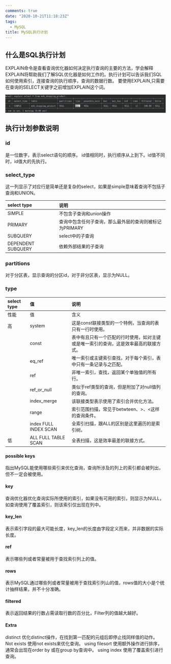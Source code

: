 ```yaml
---
comments: true
date: "2020-10-21T11:18:23Z"
tags: 
  - MySQL
title: MySQL执行计划
---
```


## 什么是SQL执行计划

EXPLAIN命令是查看查询优化器如何决定执行查询的主要的方法，学会解释EXPLAIN将帮助我们了解SQL优化器是如何工作的。执行计划可以告诉我们SQL如何使用索引，连接查询的执行顺序，查询的数据行数。
要使用EXPLAIN,只需要在查询的SELECT关键字之前增加EXPLAIN这个词。

![执行结果](/assets/img/sample/Explain-Result.png)

## 执行计划参数说明


### id
是一位数字，表示select语句的顺序。
id值相同时，执行顺序从上到下。id值不同时，id值大的先执行。


### select_type

这一列显示了对应行是简单还是复杂的select，如果是simple意味着查询不包括子查询和UNION。

|select type            | 说明 |
|:---                   | :-----------------------------------------------------------|
| SIMPLE                |	不包含子查询和union操作|
| PRIMARY 	            | 查询中包含任何子查询，那么最外层的查询则被标记为PRIMARY|
| SUBQUERY 	            |select中的子查询|
| DEPENDENT SUBQUERY    | 依赖外部结果的子查询 |


### partitions

对于分区表，显示查询的分区id，对于非分区表，显示为NULL。

### type

|select type |值| 说明 |
|:---|  :---    | :-----------------------------------------------------------|
|性能|  值	 |含义|
|高	|system	 |这是const联接类型的一个特例，当查询的表只有一行时使用。|
|	|const	 |表中有且只有一个匹配的行时使用，如对主键或是唯一索引的查询，这是效率最高的联接方式。|
|	|eq_ref	 |唯一索引或主键索引查找，对于每个索引，表中只有一条记录与之匹配。|
|	|ref	 |非唯一索引，查找，返回某个单独值的所有行。
|	|ref_or_null	|类似于ref类型的查询，但是附加了对null值列的查询。|
|	|index_merge	|该联接类型表示使用了索引合并优化方法。|
|	|range	|索引范围扫描，常见于betwteen、>、<这样的查询条件。|
|	|index 	 FULL INDEX SCAN |全索引扫描，跟ALL的区别是这里遍历的是索引树。|
|低|	ALL	FULL TABLE SCAN |全表扫描，这是效率最差的联接方式。|


#### possible keys

指出MySQL能使用哪些索引来优化查询，查询所涉及的列上的索引都会被列出，但不一定会被使用。

#### key

查询优化器优化查询实际所使用的索引，如果没有可用的索引，则显示为NULL，如查询使用了覆盖索引，则该索引仅出现在列中。

#### key_len

表示索引字段的最大可能长度，key_len的长度由字段定义而来，并非数据的实际长度。

#### ref

表示哪些列或者常量被用于查找索引列上的值。

#### rows
表示MySQL通过哪些列或者常量被用于查找索引列山的值，rows值的大小是个统计抽样结果，并不十分准确。

#### filtered
表示返回结果的行数占需读取行数的百分比，Filter列的值越大越好。

#### Extra
distinct	优化distinct操作，在找到第一匹配的元组后即停止找同样值的动作。
Not exists	使用not exists来优化查询。
using filesort 	使用额外操作进行排序，通常会出现在order by 或在group by查询中。
using index	使用了覆盖索引进行查询。
